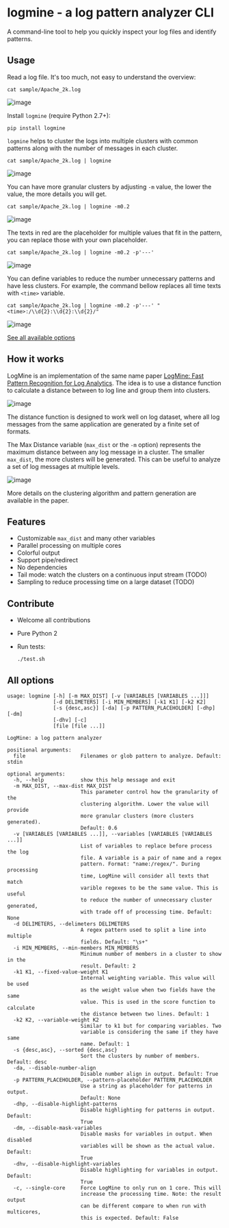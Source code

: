 logmine - a log pattern analyzer CLI
==

A command-line tool to help you quickly inspect your log files and identify
patterns.

Usage
---
Read a log file. It's too much, not easy to understand the overview:

    cat sample/Apache_2k.log

![image](https://user-images.githubusercontent.com/4214509/68390614-a140e000-01a0-11ea-905f-ce0c7ba72fba.png)

Install `logmine` (require Python 2.7+):

    pip install logmine

`logmine` helps to cluster the logs into multiple clusters with common patterns
along with the number of messages in each cluster.

    cat sample/Apache_2k.log | logmine

![image](https://user-images.githubusercontent.com/4214509/68390662-bae22780-01a0-11ea-9559-cacf6ca8fef6.png)

You can have more granular clusters by adjusting `-m` value, the lower the
value, the more details you will get.

    cat sample/Apache_2k.log | logmine -m0.2
    
![image](https://user-images.githubusercontent.com/4214509/68390688-c9c8da00-01a0-11ea-8889-3acec1cde63b.png)

The texts in red are the placeholder for multiple values that fit in the
pattern, you can replace those with your own placeholder.

    cat sample/Apache_2k.log | logmine -m0.2 -p'---'

![image](https://user-images.githubusercontent.com/4214509/68390718-d9e0b980-01a0-11ea-965c-38e44c32427f.png)

You can define variables to reduce the number unnecessary patterns and have
less clusters. For example, the command bellow replaces all time texts
with `<time>` variable.

    cat sample/Apache_2k.log | logmine -m0.2 -p'---' "<time>:/\\d{2}:\\d{2}:\\d{2}/"

![image](https://user-images.githubusercontent.com/4214509/68391053-a7838c00-01a1-11ea-992c-2e06bd4cfaa2.png)

[See all available options](#all-options)

How it works
---

LogMine is an implementation of the same name paper [LogMine: Fast Pattern
Recognition for Log Analytics](https://www.cs.unm.edu/~mueen/Papers/LogMine.pdf).
The idea is to use a distance function to calculate a distance between to log
line and group them into clusters.

![image](https://user-images.githubusercontent.com/4214509/68390818-08f72b00-01a1-11ea-8015-8d71ed100c0a.png)

The distance function is designed to work well on log dataset, where all log
messages from the same application are generated by a finite set of formats.

The Max Distance variable (`max_dist` or the `-m` option) represents the
maximum distance between any log message in a cluster. The smaller `max_dist`,
the more clusters will be generated. This can be useful to analyze a set of log
messages at multiple levels.

![image](https://user-images.githubusercontent.com/4214509/68390841-19a7a100-01a1-11ea-9a6e-38d2741a41c7.png)

More details on the clustering algorithm and pattern generation are available
in the paper.

Features
---

- Customizable `max_dist` and many other variables
- Parallel processing on multiple cores
- Colorful output
- Support pipe/redirect
- No dependencies
- Tail mode: watch the clusters on a continuous input stream (TODO)
- Sampling to reduce processing time on a large dataset (TODO)

Contribute
---

- Welcome all contributions
- Pure Python 2
- Run tests:

      ./test.sh

All options
---

```
usage: logmine [-h] [-m MAX_DIST] [-v [VARIABLES [VARIABLES ...]]]
               [-d DELIMETERS] [-i MIN_MEMBERS] [-k1 K1] [-k2 K2]
               [-s {desc,asc}] [-da] [-p PATTERN_PLACEHOLDER] [-dhp] [-dm]
               [-dhv] [-c]
               [file [file ...]]

LogMine: a log pattern analyzer

positional arguments:
  file                  Filenames or glob pattern to analyze. Default: stdin

optional arguments:
  -h, --help            show this help message and exit
  -m MAX_DIST, --max-dist MAX_DIST
                        This parameter control how the granularity of the
                        clustering algorithm. Lower the value will provide
                        more granular clusters (more clusters generated).
                        Default: 0.6
  -v [VARIABLES [VARIABLES ...]], --variables [VARIABLES [VARIABLES ...]]
                        List of variables to replace before process the log
                        file. A variable is a pair of name and a regex
                        pattern. Format: "name:/regex/". During processing
                        time, LogMine will consider all texts that match
                        varible regexes to be the same value. This is useful
                        to reduce the number of unnecessary cluster generated,
                        with trade off of processing time. Default: None
  -d DELIMETERS, --delimeters DELIMETERS
                        A regex pattern used to split a line into multiple
                        fields. Default: "\s+"
  -i MIN_MEMBERS, --min-members MIN_MEMBERS
                        Minimum number of members in a cluster to show in the
                        result. Default: 2
  -k1 K1, --fixed-value-weight K1
                        Internal weighting variable. This value will be used
                        as the weight value when two fields have the same
                        value. This is used in the score function to calculate
                        the distance between two lines. Default: 1
  -k2 K2, --variable-weight K2
                        Similar to k1 but for comparing variables. Two
                        variable is considering the same if they have same
                        name. Default: 1
  -s {desc,asc}, --sorted {desc,asc}
                        Sort the clusters by number of members. Default: desc
  -da, --disable-number-align
                        Disable number align in output. Default: True
  -p PATTERN_PLACEHOLDER, --pattern-placeholder PATTERN_PLACEHOLDER
                        Use a string as placeholder for patterns in output.
                        Default: None
  -dhp, --disable-highlight-patterns
                        Disable highlighting for patterns in output. Default:
                        True
  -dm, --disable-mask-variables
                        Disable masks for variables in output. When disabled
                        variables will be shown as the actual value. Default:
                        True
  -dhv, --disable-highlight-variables
                        Disable highlighting for variables in output. Default:
                        True
  -c, --single-core     Force LogMine to only run on 1 core. This will
                        increase the processing time. Note: the result output
                        can be different compare to when run with multicores,
                        this is expected. Default: False
```
